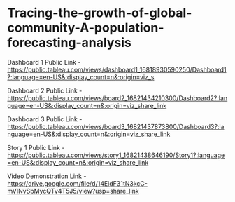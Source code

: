 # Tracing-the-growth-of-global-community-A-population-forecasting-analysis


Dashboard 1 Public Link -https://public.tableau.com/views/dashboard1_16818930590250/Dashboard1?:language=en-US&:display_count=n&:origin=viz_s

Dashboard 2 Public Link -https://public.tableau.com/views/board2_16821434210300/Dashboard2?:language=en-US&:display_count=n&:origin=viz_share_link

Dashboard 3 Public Link -https://public.tableau.com/views/board3_16821437873800/Dashboard3?:language=en-US&:display_count=n&:origin=viz_share_link

Story 1 Public Link -https://public.tableau.com/views/story1_16821438646190/Story1?:language=en-US&:display_count=n&:origin=viz_share_link


Video Demonstration Link - https://drive.google.com/file/d/14EidF31tN3kcC-mVINvSbMycQTv4T5J5/view?usp=share_link
